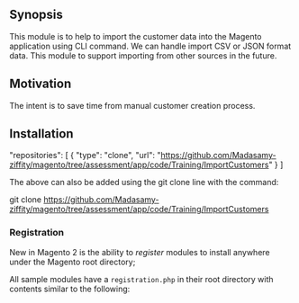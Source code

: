## Synopsis

This module is to help to import the customer data into the Magento application using CLI command. We can  handle import CSV or JSON format data.
This module to support importing from other sources in the future.


## Motivation

The intent is to save time from manual customer creation process.

## Installation

"repositories": [
        {
            "type": "clone",
            "url": "https://github.com/Madasamy-ziffity/magento/tree/assessment/app/code/Training/ImportCustomers"
        }
    ]

The above can also be added using the git clone line with the command: 

git clone https://github.com/Madasamy-ziffity/magento/tree/assessment/app/code/Training/ImportCustomers


### Registration

New in Magento 2 is the ability to *register* modules to install anywhere under the Magento root directory;


All sample modules have a `registration.php` in their root directory with contents similar to the following:


<?php
\Magento\Framework\Component\ComponentRegistrar::register(
\Magento\Framework\Component\ComponentRegistrar::MODULE,
'Training_ImportCustomers',
__DIR__
);


In addition, each module's `composer.json` references `registration.php` in its `autoload` section as follows:


{
    "name": "training/importcustomers",
    "description": "A module that creates a customers data either csv or json format",
    "type": "magento2-module",
    "version": "1.0.0",
    "license": [
      "OSL-3.0",
      "AFL-3.0"
    ],
    "require": {
      "php": "~7.2.0||~7.4.3"
    },
    "autoload": {
      "files": [ "registration.php" ],
      "psr-4": {
        "Training\\ImportCustomers\\": ""
      }
    }
  }


### PSR-4 section


Each module's `composer.json` has a [`psr-4`](https://getcomposer.org/doc/04-schema.md#psr-4) section *except* for `sample-module-theme`. Themes don't require it because they do not reference

### Tests

Test command in the following

sudo bin/magento customer:importer --profile='csv' /home/z0411@ad.ziffity.com/Downloads/sample.csv

sudo bin/magento customer:importer --profile='json' /home/z0411@ad.ziffity.com/Downloads/sample.json





